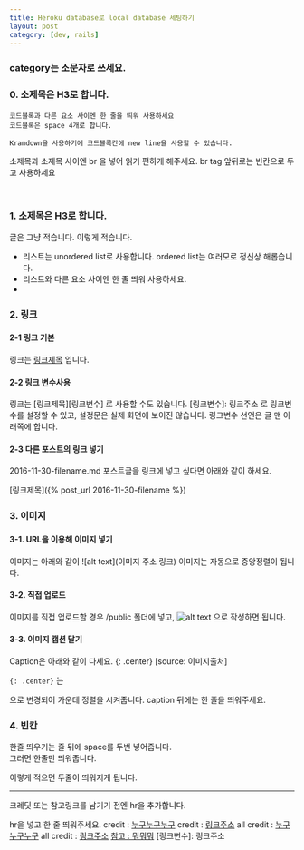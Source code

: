 ```yaml
---
title: Heroku database로 local database 세팅하기
layout: post
category: [dev, rails]
--- 
```


### category는 소문자로 쓰세요.

### 0. 소제목은 H3로 합니다.

    코드블록과 다른 요소 사이엔 한 줄을 띄워 사용하세요
    코드블록은 space 4개로 합니다.

    Kramdown을 사용하기에 코드블록간에 new line을 사용할 수 있습니다.
    


소제목과 소제목 사이엔 br 을 넣어 읽기 편하게 해주세요. br tag 앞뒤로는 빈칸으로 두고 사용하세요

<br>

### 1. 소제목은 H3로 합니다.
글은 그냥 적습니다. 이렇게 적습니다.

- 리스트는 unordered list로 사용합니다. ordered list는 여러모로 정신상 해롭습니다.
- 리스트와 다른 요소 사이엔 한 줄 띄워 사용하세요.
-

### 2. 링크

#### 2-1 링크 기본
링크는 [링크제목](링크주소) 입니다.

#### 2-2 링크 변수사용
링크는 [링크제목][링크변수] 로 사용할 수도 있습니다.
[링크변수]: 링크주소 
로 링크변수를 설정할 수 있고, 설정문은 실제 화면에 보이진 않습니다.
링크변수 선언은 글 맨 아래쪽에 합니다.

#### 2-3 다른 포스트의 링크 넣기
2016-11-30-filename.md 포스트글을 링크에 넣고 싶다면 아래와 같이 하세요.


[링크제목]({% post_url 2016-11-30-filename %})


### 3. 이미지
#### 3-1. URL을 이용해 이미지 넣기
이미지는 아래와 같이
![alt text](이미지 주소 링크)
이미지는 자동으로 중앙정렬이 됩니다.

#### 3-2. 직접 업로드
이미지를 직접 업로드할 경우 /public 폴더에 넣고,
![alt text](/public/image_file_name) 으로 작성하면 됩니다.

#### 3-3. 이미지 캡션 달기
Caption은 아래와 같이 다세요.
{: .center}
[source: 이미지출처]

`{: .center}` 는 <p style="text-align:center;"></p> 으로 변경되어 가운데 정렬을 시켜줍니다.
caption 뒤에는 한 줄을 띄워주세요.


### 4. 빈칸
한줄 띄우기는 줄 뒤에 space를 두번 넣어줍니다.  
그러면 한줄만 띄워줍니다.

이렇게 적으면 두줄이 띄워지게 됩니다.

---
크레딧 또는 참고링크를 남기기 전엔 hr을 추가합니다.

hr을 넣고 한 줄 띄워주세요.
credit : [누구누구누구](링크주소)
credit : [링크주소](링크주소)
all credit : [누구누구누구](링크주소)
all credit : [링크주소](링크주소)
[참고 : 뭐뭐뭐](링크주소)
[링크변수]: 링크주소